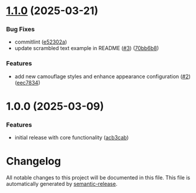 # [1.1.0](https://github.com/zeybek/camouflage/compare/v1.0.0...v1.1.0) (2025-03-21)

### Bug Fixes

- commitlint ([e52302a](https://github.com/zeybek/camouflage/commit/e52302a9bfdcb8ceb141c1dd51300c7a54ba3ea4))
- update scrambled text example in README ([#3](https://github.com/zeybek/camouflage/issues/3)) ([70bb6b8](https://github.com/zeybek/camouflage/commit/70bb6b87321a2c44cc634f3fd0775c4eaf813f8a))

### Features

- add new camouflage styles and enhance appearance configuration ([#2](https://github.com/zeybek/camouflage/issues/2)) ([eec7834](https://github.com/zeybek/camouflage/commit/eec7834fe555a6c5f84f7e33748155ed7294d26e))

# 1.0.0 (2025-03-09)

### Features

- initial release with core functionality ([acb3cab](https://github.com/zeybek/camouflage/commit/acb3cab150fe954aaed64429bc63d137dd652bfc))

# Changelog

All notable changes to this project will be documented in this file. This file is automatically generated by [semantic-release](https://github.com/semantic-release/semantic-release).

<!-- CHANGELOG will be automatically generated by semantic-release -->
